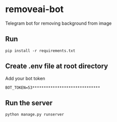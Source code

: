 # removeai-bot
Telegram bot for removing background from image

## Run
```
pip install -r requirements.txt
```

## Create .env file at root directory
Add your bot token

```
BOT_TOKEN=53******************************
```

## Run the server
```
python manage.py runserver
```
